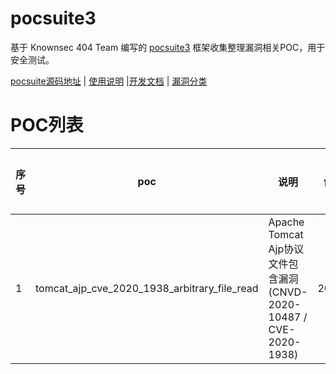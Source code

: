 # pocsuite3
基于 Knownsec 404 Team 编写的 [pocsuite3](http://pocsuite.org/) 框架收集整理漏洞相关POC，用于安全测试。

[pocsuite源码地址](https://github.com/knownsec/pocsuite3) | [使用说明](https://github.com/knownsec/pocsuite3/blob/master/docs/USAGE.md) |[开发文档](https://github.com/knownsec/pocsuite3/blob/master/docs/CODING.md) | [漏洞分类](seebug.org/category/)

# POC列表
| 序号 | poc                                     | 说明                                                         | 创建日期|更新日期|
| ---- | --------------------------------------- | ------------------------------------------------------------ |--------------|-------|
| 1    | tomcat_ajp_cve_2020_1938_arbitrary_file_read | Apache Tomcat Ajp协议 文件包含漏洞(CNVD-2020-10487 / CVE-2020-1938)| 20200228||
